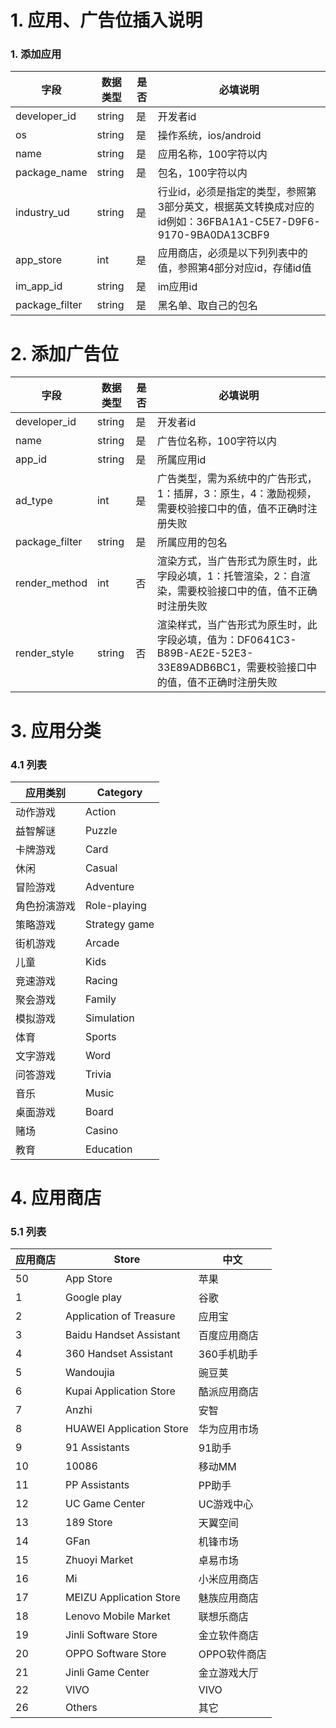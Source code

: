 # 1. 应用、广告位插入说明


### 1. 添加应用

字段 | 数据类型 | 是否 | 必填说明
---|---|--|--
developer_id | string |  是 | 开发者id
os					 | string |  是 | 操作系统，ios/android 
name | string |  是 | 应用名称，100字符以内
package_name | string |  是 | 包名，100字符以内
industry_ud | string |  是 | 行业id，必须是指定的类型，参照第3部分英文，根据英文转换成对应的id例如：36FBA1A1-C5E7-D9F6-9170-9BA0DA13CBF9
app_store | int |  是 | 应用商店，必须是以下列列表中的值，参照第4部分对应id，存储id值
im_app_id | string |  是 | im应用id
package_filter| string |  是 | 黑名单、取自己的包名



# 2. 添加广告位




字段 | 数据类型 | 是否 | 必填说明
---|---|--|--
developer_id | string |  是 | 开发者id
name | string |  是 | 广告位名称，100字符以内
app_id					 | string |  是 | 所属应用id
ad_type					 | int |  是 | 广告类型，需为系统中的广告形式，1：插屏，3：原生，4：激励视频，需要校验接口中的值，值不正确时注册失败
package_filter	 | string |  是 | 	所属应用的包名
render_method | int |  否 | 渲染方式，当广告形式为原生时，此字段必填，1：托管渲染，2：自渲染，需要校验接口中的值，值不正确时注册失败
render_style | string |  否 | 渲染样式，当广告形式为原生时，此字段必填，值为：DF0641C3-B89B-AE2E-52E3-33E89ADB6BC1，需要校验接口中的值，值不正确时注册失败




# 3. 应用分类

### 4.1 列表
应用类别 | Category 
---|---
动作游戏|Action
益智解谜|Puzzle
卡牌游戏|Card
休闲|Casual
冒险游戏|Adventure
角色扮演游戏|Role-playing
策略游戏|Strategy game
街机游戏|Arcade
儿童|Kids
竞速游戏|Racing
聚会游戏|Family
模拟游戏|Simulation
体育|Sports
文字游戏|Word
问答游戏|Trivia
音乐|Music
桌面游戏|Board
赌场|Casino
教育|Education

# 4. 应用商店

### 5.1 列表
应用商店 | Store | 中文
---|--- | ---
50 | App Store | 苹果
1 | Google play	 | 谷歌
2 | Application of Treasure | 应用宝
3 | Baidu Handset Assistant | 百度应用商店
4 | 360 Handset Assistant | 360手机助手
5 | Wandoujia | 豌豆荚
6 | Kupai Application Store | 酷派应用商店
7 | Anzhi | 安智
8 | HUAWEI Application Store | 华为应用市场
9 | 91 Assistants | 91助手
10 | 10086 | 移动MM
11 | PP Assistants | PP助手
12 | UC Game Center | UC游戏中心
13 | 189 Store | 天翼空间
14 | GFan | 机锋市场
15 | Zhuoyi Market | 卓易市场
16 | Mi | 小米应用商店
17 | MEIZU Application Store | 魅族应用商店
18 | Lenovo Mobile Market | 联想乐商店
19 | Jinli Software Store | 金立软件商店
20 | OPPO Software Store | OPPO软件商店
21 | Jinli Game Center | 金立游戏大厅
22 | VIVO | VIVO
26 | Others | 其它

